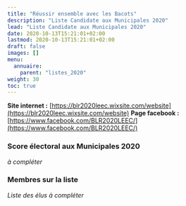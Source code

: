 ```yaml
---
title: "Réussir ensemble avec les Bacots"
description: "Liste Candidate aux Municipales 2020"
lead: "Liste Candidate aux Municipales 2020"
date: 2020-10-13T15:21:01+02:00
lastmod: 2020-10-13T15:21:01+02:00
draft: false
images: []
menu:
  annuaire:
    parent: "listes_2020"
weight: 30
toc: true
---
```


**Site internet :** [https://blr2020leec.wixsite.com/website](https://blr2020leec.wixsite.com/website) 
**Page facebook :** [https://www.facebook.com/BLR2020LEEC/](https://www.facebook.com/BLR2020LEEC/)

### Score électoral aux Municipales 2020
*à compléter*

### Membres sur la liste
*Liste des élus à compléter*